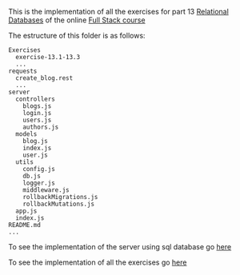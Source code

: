 This is the implementation of all the exercises for part 13 [Relational Databases](https://fullstackopen.com/en/part13) of the online [Full Stack course](https://fullstackopen.com/en/)

The estructure of this folder is as follows:

```
Exercises
  exercise-13.1-13.3
  ...
requests
  create_blog.rest
  ...
server
  controllers
    blogs.js
    login.js
    users.js
    authors.js
  models
    blog.js
    index.js
    user.js
  utils
    config.js
    db.js
    logger.js
    middleware.js
    rollbackMigrations.js
    rollbackMutations.js
  app.js
  index.js
README.md
...
```

To see the implementation of the server using sql database go [here](./server/)

To see the implementation of all the exercises go [here](./Exercises/)